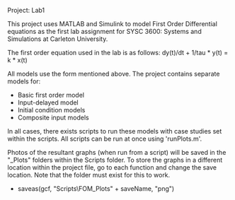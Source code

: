 Project: Lab1

This project uses MATLAB and Simulink to model First Order Differential equations as the first lab assignment for SYSC 3600: Systems and Simulations at Carleton University.

The first order equation used in the lab is as follows:
      dy(t)/dt + 1/tau * y(t) = k * x(t)

All models use the form mentioned above. The project contains separate models for:
- Basic first order model
- Input-delayed model
- Initial condition models
- Composite input models

In all cases, there exists scripts to run these models with case studies set within the scripts. All scripts can be run at once using 'runPlots.m'. 

Photos of the resultant graphs (when run from a script) will be saved in the "<Model type>_Plots" folders within the Scripts folder. To store the graphs in a different location within the project file, go to each function and change the save location. Note that the folder must exist for this to work.
- saveas(gcf, "Scripts\FOM_Plots\" + saveName, "png")
